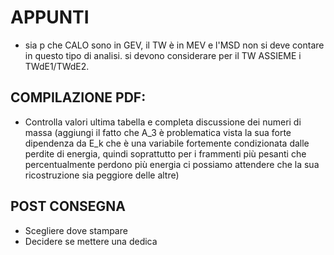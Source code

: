 # APPUNTI
- sia p che CALO sono in GEV, il TW è in MEV e l'MSD non si deve contare in questo tipo di analisi. si devono considerare per il TW ASSIEME i TWdE1/TWdE2.

## COMPILAZIONE PDF:

- Controlla valori ultima tabella e completa discussione dei numeri di massa (aggiungi il fatto che A_3 è problematica vista la sua forte dipendenza da E_k che è una variabile fortemente condizionata dalle perdite di energia, quindi soprattutto per i frammenti più pesanti che percentualmente perdono più energia ci possiamo attendere che la sua ricostruzione sia peggiore delle altre)

## POST CONSEGNA

- Scegliere dove stampare
- Decidere se mettere una dedica